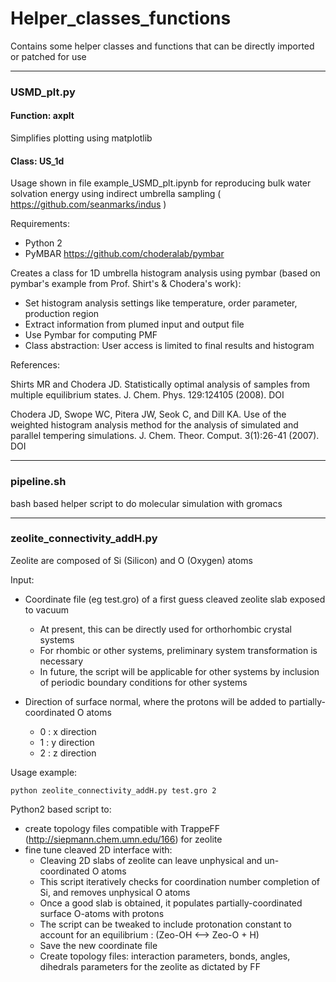 # Helper_classes_functions
Contains some helper classes and functions that can be directly imported or patched for use

---

### USMD_plt.py

#### Function: axplt

Simplifies plotting using matplotlib

#### Class: US_1d 
Usage shown in file example_USMD_plt.ipynb for reproducing bulk water solvation energy using indirect umbrella sampling ( https://github.com/seanmarks/indus )


Requirements:

- Python 2
- PyMBAR https://github.com/choderalab/pymbar

Creates a class for 1D umbrella histogram analysis using pymbar (based on pymbar's example from Prof. Shirt's & Chodera's work):
- Set histogram analysis settings like temperature, order parameter, production region
- Extract information from plumed input and output file
- Use Pymbar for computing PMF
- Class abstraction: User access is limited to final results and histogram

References:

Shirts MR and Chodera JD. Statistically optimal analysis of samples from multiple equilibrium states. J. Chem. Phys. 129:124105 (2008). DOI

Chodera JD, Swope WC, Pitera JW, Seok C, and Dill KA. Use of the weighted histogram analysis method for the analysis of simulated and parallel tempering simulations. J. Chem. Theor. Comput. 3(1):26-41 (2007). DOI

---

### pipeline.sh

bash based helper script to do molecular simulation with gromacs


---

### zeolite_connectivity_addH.py

Zeolite are composed of Si (Silicon) and O (Oxygen) atoms

Input: 
- Coordinate file (eg test.gro) of a first guess cleaved zeolite slab exposed to vacuum
  - At present, this can be directly used for orthorhombic crystal systems
  - For rhombic or other systems, preliminary system transformation is necessary
  - In future, the script will be applicable for other systems by inclusion of periodic boundary conditions for other systems

- Direction of surface normal, where the protons will be added to partially-coordinated O atoms
  - 0 : x direction
  - 1 : y direction
  - 2 : z direction

Usage example:

`
python zeolite_connectivity_addH.py test.gro 2
`

Python2 based script to:
- create topology files compatible with TrappeFF (http://siepmann.chem.umn.edu/166) for zeolite
- fine tune cleaved 2D interface with:
  - Cleaving 2D slabs of zeolite can leave unphysical and un-coordinated O atoms
  - This script iteratively checks for coordination number completion of Si, and removes unphysical O atoms
  - Once a good slab is obtained, it populates partially-coordinated surface O-atoms with protons
  - The script can be tweaked to include protonation constant to account for an equilibrium : (Zeo-OH <--> Zeo-O + H)
  - Save the new coordinate file
  - Create topology files: interaction parameters, bonds, angles, dihedrals parameters for the zeolite as dictated by FF
